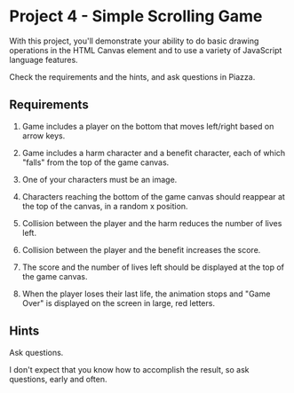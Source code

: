 # Project 4 - Simple Scrolling Game

With this project, you'll demonstrate your ability to do basic drawing operations in the HTML Canvas element and to use a variety of JavaScript language features.

Check the requirements and the hints, and ask questions in Piazza.

## Requirements

1. Game includes a player on the bottom that moves left/right based on arrow keys.

2. Game includes a harm character and a benefit character, each of which "falls" from the top of the game canvas.

3. One of your characters must be an image.

4. Characters reaching the bottom of the game canvas should reappear at the top of the canvas, in a random x position.

5. Collision between the player and the harm reduces the number of lives left.

6. Collision between the player and the benefit increases the score.

7. The score and the number of lives left should be displayed at the top of the game canvas.

8. When the player loses their last life, the animation stops and "Game Over" is displayed on the screen in large, red letters.


## Hints

Ask questions.

I don't expect that you know how to accomplish the result, so ask questions, early and often.
